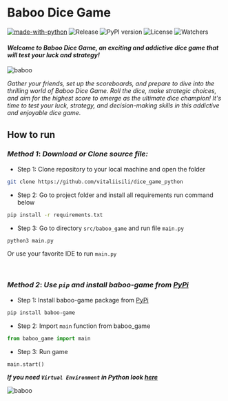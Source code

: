 # Baboo Dice Game

[![made-with-python](https://img.shields.io/badge/Made%20with-Python-1f425f.svg)](https://www.python.org/)
![Release](https://img.shields.io/github/v/release/vitaliisili/dice_game_python)
![PyPI version](https://img.shields.io/pypi/v/baboo-game)
![License](https://img.shields.io/github/license/vitaliisili/dice_game_python)
![Watchers](https://img.shields.io/github/watchers/vitaliisili/dice_game_python?style=social)

#### *Welcome to Baboo Dice Game, an exciting and addictive dice game that will test your luck and strategy!* 

![baboo](https://lh3.googleusercontent.com/pw/AJFCJaWOlNjWnEZ6Lcp7Z8AE3YGCv1CaVTXDX-9VXJxfnNVw_Qljmyfhx-khr0Shs1wI2oESp3tbQ8dmKpcmOHViL-OoKLZE10lQ1qUbnz7cikdgstf7bFq7fds7V1WK7DTMOjJejmubcV0MMieJMfxASOtl=w577-h433-s-no)

*Gather your friends, set up the scoreboards, 
and prepare to dive into the thrilling world 
of Baboo Dice Game. Roll the dice, make strategic 
choices, and aim for the highest score to emerge 
as the ultimate dice champion! It's time to test
your luck, strategy, and decision-making skills 
in this addictive and enjoyable dice game.*

## How to run
### ***Method 1***:  *Download or Clone source file:*
- Step 1: Clone repository to your local machine and open the folder
```bash
git clone https://github.com/vitaliisili/dice_game_python
```

- Step 2: Go to project folder and install all requirements run command below
```bash
pip install -r requirements.txt
```

- Step 3: Go to directory `src/baboo_game` and run file `main.py`
```bash
python3 main.py
```
Or use your favorite IDE to run `main.py`
&nbsp;

&nbsp;
### ***Method 2***:  *Use `pip` and install baboo-game from <a href="https://pypi.org/project/baboo-game/" target="_blank">PyPi</a>*
- Step 1: Install baboo-game package from <a href="https://pypi.org/project/baboo-game/" target="_blank">PyPi</a>
```bash
pip install baboo-game 
```

- Step 2: Import `main` function from baboo_game
```python
from baboo_game import main
```

- Step 3: Run game
```python
main.start()
```

***If you need `Virtual Environment` in Python look <a href="https://www.freecodecamp.org/news/how-to-setup-virtual-environments-in-python/" target="_blank">here</a>***

![baboo](https://lh3.googleusercontent.com/TaZWldnXWtWQtW18-mj4lnCOq2iaFXBmCoJjm-YuENuIn-ykY8tpLgv7dof8ODTBZiT2cxRsObLDEOxFJXwdigusJPJCTGdBY4sgCG25HAGwUCXXKayMQpCOeC4q4Dns1IAh8sBIIubx-PdiJ9QqmjesoCCmWe6vKJBCBbkijBL1M4WSxUgEChzc0WtxDvZnuJiFsPQeBsP-ymdY6WZyq8skQGagBS4Kmg1Q5jCq1e4xqrGmQtlgR9jU7pO5OvhFAfkbtGdLnVcIOfSIslCWE29H9992jzcMs9EbBPajXR-KDexZjXflWb3RdHIwZR4N-bZAjNFbxp1scMwcFMUkmkLm_e1eOkg5_lU8CwCiSDZ_JfZvD0C7qeoDkMZu9sjg3BFdWpMlmbERQof--BVLwvNSxL6YFhAZ-4lXVPf5hR8NWvbBUdvpNcPX1GtJAXVLtRfFVze8v0peV779ZWEvMVu1VN5875VECV6R5thEPau9tWu6GmTbTfU156RVP1NZ33cbGWot2VJ0ZGWKqN36jOgGdHNf5Nw3-oTgPO_A3U5dOP9jpywfAOZowu02TxLKMd2yw-teULwdcLbjI43ZEKwmlLJP6BsFSiSJIz3A07b8QH89oqlfvJj8C61HbQLlkDIDsNw_yQUh__1IfLgDa1psirO37DCDFREh5OyWYSqMobdUJk_2h6jc3sSLef5p20cFtn1cQLeqpaPtus3nK93SXCe1NfhZc9fOKtE6vArhymYFIz58-sOV27wJ6f8M9hCAEsOn7nX_-hoPTbHRrpBGsNicPCaNqAZ3ziHxF8m4QQ2kpxiSEEQOdqL3iMTYvmX0zsHLheWloZIiMRzTH6cA6pmbjKaCybWEvlP3m0GIUn_fjBoNHwvB-gwO3qh96pYTytstRyxaiDAwANDuLW6JogozofCXvSL_wAch-ATRJpkYQe7MzFI4uPBkB7Y_SsFOarIX4Sj2QExXgiO4=w800-h600-s-no?authuser=0)